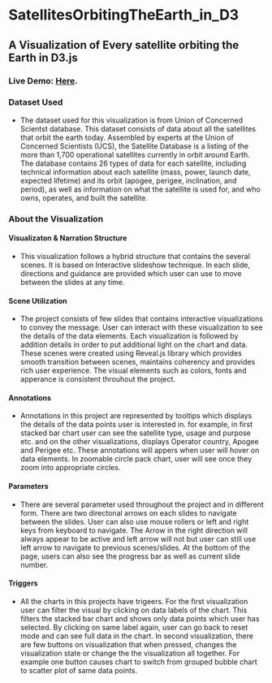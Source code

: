 
# SatellitesOrbitingTheEarth_in_D3

##  A Visualization of Every satellite orbiting the Earth in D3.js

### Live Demo: [Here](https://nishitpatel01.github.io/SatellitesOrbitingTheEarth_in_D3/#/Index).

### Dataset Used
- The dataset used for this visualization is from Union of Concerned Scientst database. This dataset consists of data about all the satellites that orbit the earth today. Assembled by experts at the Union of Concerned Scientists (UCS), the Satellite Database is a listing of the more than 1,700 operational satellites currently in orbit around Earth. The database contains 26 types of data for each satellite, including technical information about each satellite (mass, power, launch date, expected lifetime) and its orbit (apogee, perigee, inclination, and period), as well as information on what the satellite is used for, and who owns, operates, and built the satellite.

### About the Visualization

#### Visualizaton & Narration Structure
- This visualization follows a hybrid structure that contains the several scenes. It is based on Interactive slideshow technique. In each slide, directions and guidance are provided which user can use to move between the slides at any time.
    
#### Scene Utilization
- The project consists of few slides that contains interactive visualizations to convey the message. User can interact with these visualization to see the details of the data elements. Each visualization is followed by addition details in order to put additional light on the chart and data. These scenes were created using Reveal.js library which provides smooth transition between scenes, maintains coherency and provides rich user experience. The visual elements such as colors, fonts and apperance is consistent throuhout the project.
    
#### Annotations
- Annotations in this project are represented by tooltips which displays the details of the data points user is interested in. for example, in first stacked bar chart user can see the satellite type, usage and purpose etc. and on the other visualizations, displays Operator country, Apogee and Perigee etc. These annotations will appers when user will hover on data elements. In zoomable circle pack chart, user will see once they zoom into appropriate circles.
    
#### Parameters
- There are several parameter used throughout the project and in different form. There are two directonal arrows on each slides to navigate between the slides. User can also use mouse rollers or left and right keys from keyboard to navigate. The Arrow in the right direction will always appear to be active and left arrow will not but user can still use left arrow to navigate to previous scenes/slides. At the bottom of the page, users can also see the progress bar as well as current slide number.
    
#### Triggers
- All the charts in this projects have trigeers. For the first visualization user can filter the visual by clicking on data labels of the chart. This filters the stacked bar chart and shows only data points which user has selected. By clicking on same label again, user can go back to reset mode and can see full data in the chart. In second visualization, there are few buttons on visualization that when pressed, changes the visualization state or change the the visualization all together. For example one button causes chart to switch from grouped bubble chart to scatter plot of same data points.





